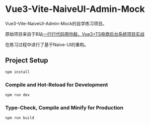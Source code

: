 # Vue3-Vite-NaiveUI-Admin-Mock

Vue3-Vite-NaiveUI-Admin-Mock的自学练习项目。

原始项目来自于B站[一行行代码带你敲，Vue3+TS电商后台系统项目实战](https://www.bilibili.com/video/BV1nr4y1G73d?p=1 )

在练习过程中进行了基于Naive-UI的重构。

## Project Setup

```sh
npm install
```

### Compile and Hot-Reload for Development

```sh
npm run dev
```

### Type-Check, Compile and Minify for Production

```sh
npm run build
```
